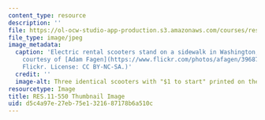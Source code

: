 ```yaml
---
content_type: resource
description: ''
file: https://ol-ocw-studio-app-production.s3.amazonaws.com/courses/res-11-550-leveraging-urban-mobility-disruptions-to-create-better-cities-spring-2021/d5c4a97e27eb75e1321687178b6a510c_RES-11-550s21-th.jpg
file_type: image/jpeg
image_metadata:
  caption: 'Electric rental scooters stand on a sidewalk in Washington, DC. (Photo
    courtesy of [Adam Fagen](https://www.flickr.com/photos/afagen/39687106833) on
    Flickr. License: CC BY-NC-SA.)'
  credit: ''
  image-alt: Three identical scooters with "$1 to start" printed on them
resourcetype: Image
title: RES.11-550 Thumbnail Image
uid: d5c4a97e-27eb-75e1-3216-87178b6a510c
---
```

